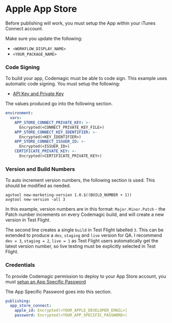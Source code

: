# Apple App Store

Before publishing will work, you must setup the App within your iTunes Connect account.

Make sure you update the following:

- `<WORKFLOW_DISPLAY_NAME>`
- `<YOUR_PACKAGE_NAME>`

### Code Signing

To build your app, Codemagic must be able to code sign. This example uses automatic code signing. You must setup the following:

- [API Key and Private Key](https://docs.codemagic.io/code-signing-yaml/signing/)

The values produced go into the following section.

```yaml
environment:
  vars:
    APP_STORE_CONNECT_PRIVATE_KEY: >-
      Encrypted(<CONNECT_PRIVATE_KEY_FILE>)
    APP_STORE_CONNECT_KEY_IDENTIFIER: >-
      Encrypted(<KEY_IDENTIFIER>)
    APP_STORE_CONNECT_ISSUER_ID: >-
      Encrypted(<ISSUER_ID>)
    CERTIFICATE_PRIVATE_KEY: >-
      Encrypted(<CERTIFICATE_PRIVATE_KEY>)
```

### Version and Build Numbers

To auto increment version numbers, the following section is used. This should be modified as needed.

```shell
agvtool new-marketing-version 1.0.$((BUILD_NUMBER + 1))
avgtool new-version -all 3
```

In this example, version numbers are in this format: `Major.Minor.Patch` - the Patch number increments on every Codemagic build, and will create a new version in Test Flight.

The second line creates a single `build` in Test Flight labelled `3`. This can be extended to produce a `dev`, `staging` and `live` version for QA. I recommend `dev = 3`, `staging = 2`, `live = 1` as Test Flight users automatically get the latest version number, so live testing must be explicitly selected in Test Flight.

### Credentials

To provide Codemagic permission to deploy to your App Store account, you must [setup an App Specific Password](https://support.apple.com/en-gb/HT204397)

The App Specific Password goes into this section.

```yaml
publishing:
  app_store_connect:
    apple_id: Encrypted(<YOUR_APPLE_DEVELOPER_EMAIL>)
    password: Encrypted(<YOUR_APP_SPECIFIC_PASSWORD>)
```
